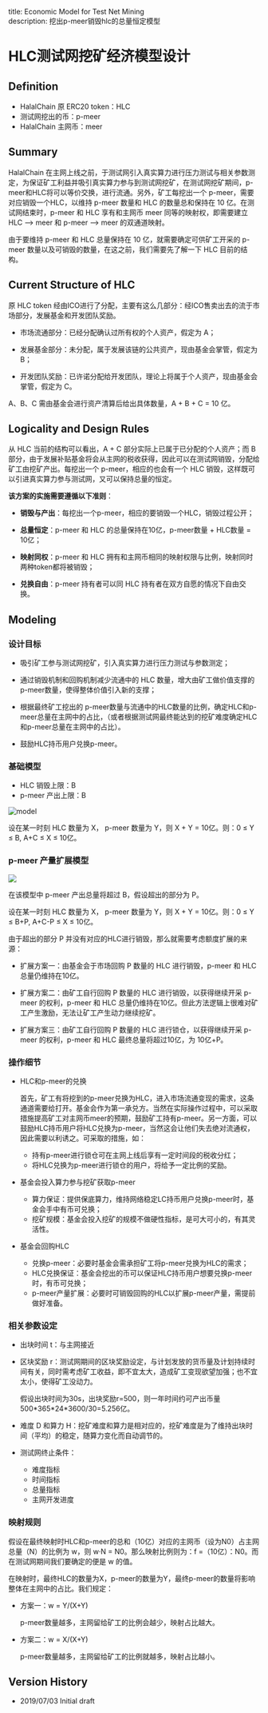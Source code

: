 title: Economic Model for Test Net Mining  
description: 挖出p-meer销毁hlc的总量恒定模型

# HLC测试网挖矿经济模型设计

## Definition

- HalalChain 原 ERC20 token：HLC
- 测试网挖出的币：p-meer
- HalalChain 主网币：meer

## Summary

HalalChain 在主网上线之前，于测试网引入真实算力进行压力测试与相关参数测定，为保证矿工利益并吸引真实算力参与到测试网挖矿，在测试网挖矿期间，p-meer和HLC将可以等价交换，进行流通。另外，矿工每挖出一个 p-meer，需要对应销毁一个HLC，以维持 p-meer 数量和 HLC 的数量总和保持在 10 亿。在测试网结束时，p-meer 和 HLC 享有和主网币 meer 同等的映射权，即需要建立 HLC --> meer 和 p-meer --> meer 的双通道映射。

由于要维持 p-meer 和 HLC 总量保持在 10 亿，就需要确定可供矿工开采的 p-meer 数量以及可销毁的数量，在这之前，我们需要先了解一下 HLC 目前的结构。

## Current Structure of HLC

原 HLC token 经由ICO进行了分配，主要有这么几部分：经ICO售卖出去的流于市场部分，发展基金和开发团队奖励。

- 市场流通部分：已经分配确认过所有权的个人资产，假定为 A；

- 发展基金部分：未分配，属于发展该链的公共资产，现由基金会掌管，假定为 B；

- 开发团队奖励：已许诺分配给开发团队，理论上将属于个人资产，现由基金会掌管，假定为 C。

A、B、C 需由基金会进行资产清算后给出具体数量，A + B + C = 10 亿。

## Logicality and Design Rules

从 HLC 当前的结构可以看出，A + C 部分实际上已属于已分配的个人资产；而 B 部分，由于发展补贴基金将会从主网的税收获得，因此可以在测试网销毁，分配给矿工由挖矿产出。每挖出一个 p-meer，相应的也会有一个 HLC 销毁，这样既可以引进真实算力参与测试网，又可以保持总量的恒定。

**该方案的实施需要遵循以下准则**：

- **销毁与产出**：每挖出一个p-meer，相应的要销毁一个HLC，销毁过程公开；

- **总量恒定**：p-meer 和 HLC 的总量保持在10亿，p-meer数量 + HLC数量 = 10亿；

- **映射同权**：p-meer 和 HLC 拥有和主网币相同的映射权限与比例，映射同时两种token都将被销毁；

- **兑换自由**：p-meer 持有者可以同 HLC 持有者在双方自愿的情况下自由交换。


## Modeling

### 设计目标

- 吸引矿工参与测试网挖矿，引入真实算力进行压力测试与参数测定；

- 通过销毁机制和回购机制减少流通中的 HLC 数量，增大由矿工做价值支撑的 p-meer数量，使得整体价值引入新的支撑；

- 根据最终矿工挖出的 p-meer数量与流通中的HLC数量的比例，确定HLC和p-meer总量在主网中的占比，（或者根据测试网最终能达到的挖矿难度确定HLC和p-meer总量在主网中的占比）。

- 鼓励HLC持币用户兑换p-meer。

### 基础模型

- HLC 销毁上限：B
- p-meer 产出上限：B

![model](../image/hlc-pmeer-01.jpg)

设在某一时刻 HLC 数量为 X， p-meer 数量为 Y，则 X + Y = 10亿。则：0 ≤ Y ≤ B, A+C ≤ X ≤ 10亿。


### p-meer 产量扩展模型

![](../image/hlc-pmeer-02.jpg)

在该模型中 p-meer 产出总量将超过 B，假设超出的部分为 P。

设在某一时刻 HLC 数量为 X， p-meer 数量为 Y，则 X + Y = 10亿。则：0 ≤ Y ≤ B+P, A+C-P ≤ X ≤ 10亿。

由于超出的部分 P 并没有对应的HLC进行销毁，那么就需要考虑额度扩展的来源：

- 扩展方案一：由基金会于市场回购 P 数量的 HLC 进行销毁，p-meer 和 HLC 总量仍维持在10亿。

- 扩展方案二：由矿工自行回购 P 数量的 HLC 进行销毁，以获得继续开采 p-meer 的权利，p-meer 和 HLC 总量仍维持在10亿。但此方法逻辑上很难对矿工产生激励，无法让矿工产生动力继续挖矿。

- 扩展方案三：由矿工自行回购 P 数量的 HLC 进行锁仓，以获得继续开采 p-meer 的权利，p-meer 和 HLC 最终总量将超过10亿，为 10亿+P。

### 操作细节

- HLC和p-meer的兑换

  首先，矿工有将挖到的p-meer兑换为HLC，进入市场流通变现的需求，这条通道需要给打开。基金会作为第一承兑方。当然在实际操作过程中，可以采取措施提高矿工对主网币meer的预期，鼓励矿工持有p-meer。另一方面，可以鼓励HLC持币用户将HLC兑换为p-meer，当然这会让他们失去绝对流通权，因此需要以利诱之。可采取的措施，如：
  
  - 持有p-meer进行锁仓可在主网上线后享有一定时间段的税收分红；
  - 将HLC兑换为p-meer进行锁仓的用户，将给予一定比例的奖励。
  
- 基金会投入算力参与挖矿获取p-meer

  - 算力保证：提供保底算力，维持网络稳定LC持币用户兑换p-meer时，基金会手中有币可兑换；
  - 挖矿规模：基金会投入挖矿的规模不做硬性指标，是可大可小的，有其灵活性。  
  
- 基金会回购HLC

  - 兑换p-meer：必要时基金会需承担矿工将p-meer兑换为HLC的需求；
  - HLC兑换保证：基金会挖出的币可以保证HLC持币用户想要兑换p-meer时，有币可兑换；
  - p-meer产量扩展：必要时可销毁回购的HLC以扩展p-meer产量，需提前做好准备。
      
 

### 相关参数设定

- 出块时间 t：与主网接近

- 区块奖励 r：测试网期间的区块奖励设定，与计划发放的货币量及计划持续时间有关，同时需考虑矿工收益，即不宜太大，造成矿工变现欲望加强；也不宜太小，使得矿工没动力。

  假设出块时间为30s，出块奖励r=500，则一年时间约可产出币量 500*365\*24\*3600/30=5.256亿。

- 难度 D 和算力 H：挖矿难度和算力是相对应的，挖矿难度是为了维持出块时间（平均）的稳定，随算力变化而自动调节的。


- 测试网终止条件：

  - 难度指标
  - 时间指标
  - 总量指标
  - 主网开发进度

### 映射规则

假设在最终映射时HLC和p-meer的总和（10亿）对应的主网币（设为N0）占主网总量（N）的比例为 w，则 w·N = N0。那么映射比例则为：f =（10亿）：N0。而在测试网期间我们要确定的便是 w 的值。

在映射时，最终HLC的数量为X，p-meer的数量为Y，最终p-meer的数量将影响整体在主网中的占比。我们规定：
 

- 方案一：w = Y/(X+Y) 

  p-meer数量越多，主网留给矿工的比例会越少，映射占比越大。

- 方案二：w = X/(X+Y)

   p-meer数量越多，主网留给矿工的比例就越多，映射占比越小。
   
   

## Version History

- 2019/07/03 Initial draft


